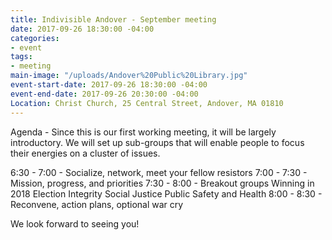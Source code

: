 ```yaml
---
title: Indivisible Andover - September meeting
date: 2017-09-26 18:30:00 -04:00
categories:
- event
tags:
- meeting
main-image: "/uploads/Andover%20Public%20Library.jpg"
event-start-date: 2017-09-26 18:30:00 -04:00
event-end-date: 2017-09-26 20:30:00 -04:00
Location: Christ Church, 25 Central Street, Andover, MA 01810
---
```


Agenda - Since this is our first working meeting, it will be largely introductory. We will set up sub-groups that will enable people to focus their energies on a cluster of issues. 

6:30 - 7:00 - Socialize, network, meet your fellow resistors
7:00 - 7:30 - Mission, progress, and priorities
7:30 - 8:00 - Breakout groups
Winning in 2018
Election Integrity
Social Justice
Public Safety and Health
8:00 - 8:30 - Reconvene, action plans, optional war cry

We look forward to seeing you!
